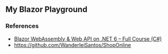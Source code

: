 ## My Blazor Playground

### References
* [Blazor WebAssembly & Web API on .NET 6 – Full Course (C#)](https://www.youtube.com/watch?v=sHuuo9L3e5c)
* https://github.com/WanderleiSantos/ShopOnline